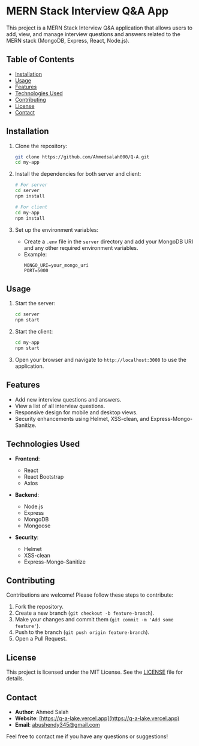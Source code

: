# MERN Stack Interview Q&A App

This project is a MERN Stack Interview Q&A application that allows users to add, view, and manage interview questions and answers related to the MERN stack (MongoDB, Express, React, Node.js).

## Table of Contents

- [Installation](#installation)
- [Usage](#usage)
- [Features](#features)
- [Technologies Used](#technologies-used)
- [Contributing](#contributing)
- [License](#license)
- [Contact](#contact)

## Installation

1. Clone the repository:
    ```bash
    git clone https://github.com/Ahmedsalah000/Q-A.git
    cd my-app
    ```

2. Install the dependencies for both server and client:
    ```bash
    # For server
    cd server
    npm install

    # For client
    cd my-app
    npm install
    ```

3. Set up the environment variables:
    - Create a `.env` file in the `server` directory and add your MongoDB URI and any other required environment variables.
    - Example:
        ```env
        MONGO_URI=your_mongo_uri
        PORT=5000
        ```

## Usage

1. Start the server:
    ```bash
    cd server
    npm start
    ```

2. Start the client:
    ```bash
    cd my-app
    npm start
    ```

3. Open your browser and navigate to `http://localhost:3000` to use the application.

## Features

- Add new interview questions and answers.
- View a list of all interview questions.
- Responsive design for mobile and desktop views.
- Security enhancements using Helmet, XSS-clean, and Express-Mongo-Sanitize.

## Technologies Used

- **Frontend**:
  - React
  - React Bootstrap
  - Axios

- **Backend**:
  - Node.js
  - Express
  - MongoDB
  - Mongoose

- **Security**:
  - Helmet
  - XSS-clean
  - Express-Mongo-Sanitize

## Contributing

Contributions are welcome! Please follow these steps to contribute:

1. Fork the repository.
2. Create a new branch (`git checkout -b feature-branch`).
3. Make your changes and commit them (`git commit -m 'Add some feature'`).
4. Push to the branch (`git push origin feature-branch`).
5. Open a Pull Request.

## License

This project is licensed under the MIT License. See the [LICENSE](LICENSE) file for details.

## Contact

- **Author**: Ahmed Salah
- **Website**: [https://q-a-lake.vercel.app](https://q-a-lake.vercel.app)
- **Email**: [abushendy345@gmail.com](mailto:abushendy345@gmail.com)

Feel free to contact me if you have any questions or suggestions!
